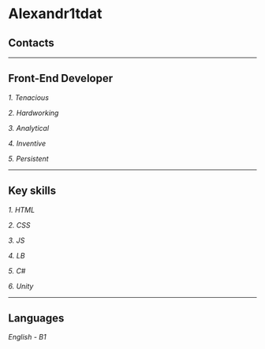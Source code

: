 # Alexandr1tdat

## Contacts
-------

## Front-End Developer
*1. Tenacious*

*2. Hardworking*

*3. Analytical*

*4. Inventive*

*5. Persistent*


-------

## Key skills
*1. HTML*

*2. CSS*

*3. JS*

*4. LB*

*5. C#*

*6. Unity*

-------

## Languages
*English - B1*
